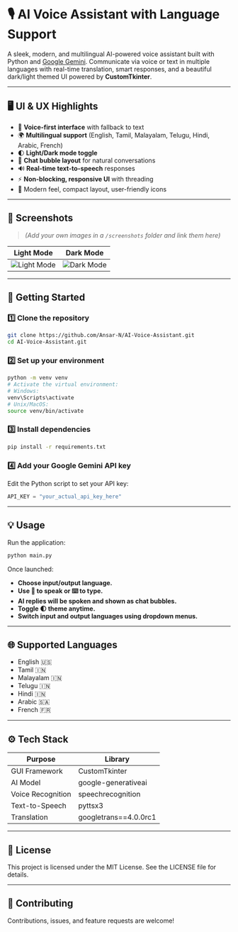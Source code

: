 # 🎙 AI Voice Assistant with Language Support

A sleek, modern, and multilingual AI-powered voice assistant built with Python and [Google Gemini](https://ai.google.dev). Communicate via voice or text in multiple languages with real-time translation, smart responses, and a beautiful dark/light themed UI powered by **CustomTkinter**.

---

## 🖥️ UI & UX Highlights

- 🎤 **Voice-first interface** with fallback to text
- 🌍 **Multilingual support** (English, Tamil, Malayalam, Telugu, Hindi, Arabic, French)
- 🌓 **Light/Dark mode toggle**
- 💬 **Chat bubble layout** for natural conversations
- 🔊 **Real-time text-to-speech** responses
- ⚡ **Non-blocking, responsive UI** with threading
- 📱 Modern feel, compact layout, user-friendly icons

---

## 📸 Screenshots

> *(Add your own images in a `/screenshots` folder and link them here)*

| Light Mode                           | Dark Mode                          |
|--------------------------------------|------------------------------------|
| ![Light Mode](screenshots/light.png) | ![Dark Mode](screenshots/dark.png) |

---

## 🚀 Getting Started

### 1️⃣ Clone the repository

```bash
git clone https://github.com/Ansar-N/AI-Voice-Assistant.git
cd AI-Voice-Assistant.git
```

### 2️⃣ Set up your environment

```bash
python -m venv venv
# Activate the virtual environment:
# Windows:
venv\Scripts\activate
# Unix/MacOS:
source venv/bin/activate
```

### 3️⃣ Install dependencies

```bash
pip install -r requirements.txt
```

### 4️⃣ Add your Google Gemini API key

Edit the Python script to set your API key:

```python
API_KEY = "your_actual_api_key_here"
```

---

## 💡 Usage

Run the application:

```bash
python main.py
```

Once launched:

- **Choose input/output language.**
- **Use 🎤 to speak or ⌨️ to type.**
- **AI replies will be spoken and shown as chat bubbles.**
- **Toggle 🌓 theme anytime.**
- **Switch input and output languages using dropdown menus.**

---

## 🌐 Supported Languages

- English 🇺🇸
- Tamil 🇮🇳
- Malayalam 🇮🇳
- Telugu 🇮🇳
- Hindi 🇮🇳
- Arabic 🇸🇦
- French 🇫🇷

---

## ⚙️ Tech Stack

| Purpose           | Library               |
|-------------------|-----------------------|
| GUI Framework     | CustomTkinter         |
| AI Model          | google-generativeai   |
| Voice Recognition | speechrecognition     |
| Text-to-Speech    | pyttsx3               |
| Translation       | googletrans==4.0.0rc1 |

---

## 📄 License

This project is licensed under the MIT License. See the LICENSE file for details.

---

## 🤝 Contributing

Contributions, issues, and feature requests are welcome!

